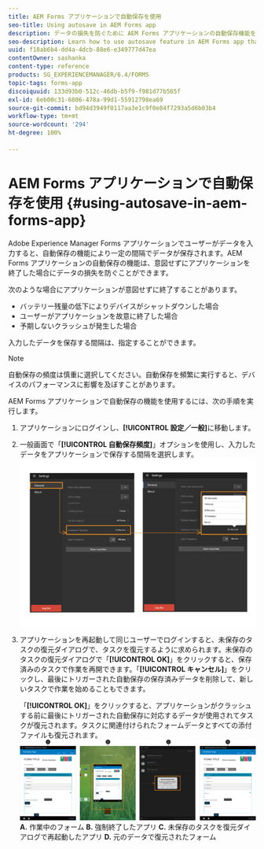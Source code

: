 ```yaml
---
title: AEM Forms アプリケーションで自動保存を使用
seo-title: Using autosave in AEM Forms app
description: データの損失を防ぐために AEM Forms アプリケーションの自動保存機能を使用する方法について学びます。
seo-description: Learn how to use autosave feature in AEM Forms app that lets you avoid data loss.
uuid: f18ab6b4-dd4a-4dcb-88e6-e349777d47ea
contentOwner: sashanka
content-type: reference
products: SG_EXPERIENCEMANAGER/6.4/FORMS
topic-tags: forms-app
discoiquuid: 133d93b0-512c-46db-b5f9-f981d77b565f
exl-id: 6eb00c31-6806-478a-99d1-55912798ea69
source-git-commit: bd94d3949f0117aa3e1c9f0e84f7293a5d6b03b4
workflow-type: tm+mt
source-wordcount: '294'
ht-degree: 100%

---
```


# AEM Forms アプリケーションで自動保存を使用 {#using-autosave-in-aem-forms-app}

Adobe Experience Manager Forms アプリケーションでユーザーがデータを入力すると、自動保存の機能により一定の間隔でデータが保存されます。AEM Forms アプリケーションの自動保存の機能は、意図せずにアプリケーションを終了した場合にデータの損失を防ぐことができます。

次のような場合にアプリケーションが意図せずに終了することがあります。

* バッテリー残量の低下によりデバイスがシャットダウンした場合
* ユーザーがアプリケーションを故意に終了した場合
* 予期しないクラッシュが発生した場合

入力したデータを保存する間隔は、指定することができます。

>[!NOTE]
>
>自動保存の頻度は慎重に選択してください。自動保存を頻繁に実行すると、デバイスのパフォーマンスに影響を及ぼすことがあります。

AEM Forms アプリケーションで自動保存の機能を使用するには、次の手順を実行します。

1. アプリケーションにログインし、**[!UICONTROL 設定／一般]**&#x200B;に移動します。
1. 一般画面で「**[!UICONTROL 自動保存頻度]**」オプションを使用し、入力したデータをアプリケーションで保存する間隔を選択します。
   [ ![自動保存頻度の設定](assets/using-autosave-freq-07.png)](assets/using-autosave-freq-07-1.png)

1. アプリケーションを再起動して同じユーザーでログインすると、未保存のタスクの復元ダイアログで、タスクを復元するように求められます。未保存のタスクの復元ダイアログで「**[!UICONTROL OK]**」をクリックすると、保存済みのタスクで作業を再開できます。「**[!UICONTROL キャンセル]**」をクリックし、最後にトリガーされた自動保存の保存済みデータを削除して、新しいタスクで作業を始めることもできます。

   「**[!UICONTROL OK]**」をクリックすると、アプリケーションがクラッシュする前に最後にトリガーされた自動保存に対応するデータが使用されてタスクが復元されます。タスクに関連付けられたフォームデータとすべての添付ファイルも復元されます。
   [ ![タスクの復元&#x200B;](assets/autosave-flow.png)](assets/using-autosave-freq-06.png)**A.** 作業中のフォーム **B.** 強制終了したアプリ **C.** 未保存のタスクを復元ダイアログで再起動したアプリ **D.** 元のデータで復元されたフォーム
